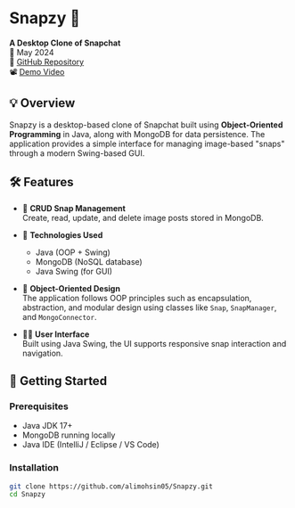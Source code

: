 # Snapzy 👻
**A Desktop Clone of Snapchat**  
📅 May 2024  
🔗 [GitHub Repository](https://github.com/alimohsin05/Snapzy)  
📽️ [Demo Video](#) <!-- Replace with actual video URL -->

## 💡 Overview
Snapzy is a desktop-based clone of Snapchat built using **Object-Oriented Programming** in Java, along with MongoDB for data persistence. The application provides a simple interface for managing image-based "snaps" through a modern Swing-based GUI.

## 🛠️ Features
- 📸 **CRUD Snap Management**  
  Create, read, update, and delete image posts stored in MongoDB.

- 🧰 **Technologies Used**  
  - Java (OOP + Swing)
  - MongoDB (NoSQL database)
  - Java Swing (for GUI)

- 🔁 **Object-Oriented Design**  
  The application follows OOP principles such as encapsulation, abstraction, and modular design using classes like `Snap`, `SnapManager`, and `MongoConnector`.

- 🧑‍💻 **User Interface**  
  Built using Java Swing, the UI supports responsive snap interaction and navigation.

## 🚀 Getting Started

### Prerequisites
- Java JDK 17+  
- MongoDB running locally  
- Java IDE (IntelliJ / Eclipse / VS Code)

### Installation

```bash
git clone https://github.com/alimohsin05/Snapzy.git
cd Snapzy
